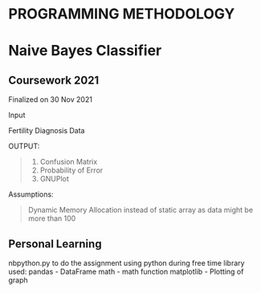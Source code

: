 # PROGRAMMING METHODOLOGY
# Naive Bayes Classifier

## Coursework 2021
Finalized on 30 Nov 2021

Input

Fertility Diagnosis Data


OUTPUT:

> 1. Confusion Matrix
> 2. Probability of Error
> 3. GNUPlot


Assumptions:
>Dynamic Memory Allocation instead of static array as data might be more than 100

## Personal Learning
nbpython.py to do the assignment using python during free time
library used:
pandas - DataFrame
math - math function
matplotlib - Plotting of graph
